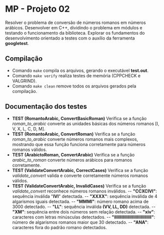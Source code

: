 # MP - Projeto 02
Resolver o problema de conversão de números romanos em números arábicos.
Desenvolver em C++, dividindo o problema em módulos e testando o funcionamento da biblioteca.
Explorar os fundamentos do desenvolvimento orientado a testes com o auxílio da ferramenta **googletest**.

## Compilação
- Comando `make` compila os arquivos, gerando o executável **test.out**.
- Comando `make verify` realiza testes de memória (CPPCHECK e VALGRIND).
- Comando `make clean` remove todos os arquivos gerados pela compilação.

## Documentação dos testes
- **TEST (RomantoArabic, ConvertBasicRoman)**
Verifica se a função *roman_to_arabic* converte as unidades básicas dos números romanos 
[I, V, X, L, C, D, M].
- **TEST (RomantoArabic, ConvertRoman)**
Verifica se a função *roman_to_arabic* converte números romanos mais complexos, mostrando que essa função funciona corretamente para números romanos válidos.
- **TEST (ArabictoRoman, ConvertArabic)**
Verifica se a função *arabic_to_roman* converte números arábicos para romanos corretamente.
- **TEST (ValidateConvertArabic, CorrectCases)**
Verifica se a função *validate_convert* valida e converte corretamente números romanos válidos.
- **TEST (ValidateConvertArabic, InvalidCases)**
Verifica se a função *validate_convert* reconhece números romanos inválidos.
-- **"CCXCIVI"**: sequência inválida "**IVI**" detectada.
-- **"XXXX"**: sequência inválida de 4 algarismos iguais detectada.
-- **"MMMI"**: número romano acima de 3000 detectado.
-- **"LL"**: sequência inválida **(VV, LL, DD)** detectada.
-- **"XM"**: sequência entre dois números sem relação detectada.
-- **"xiv"**: caracteres com letras minúsculas detectados.
-- **"IIIIIIIIIIIIIIIIIIIIIIIIIIIIIII"**: número de algarismos romanos maior que 30 detectado.
-- **"ANA"**: caracteres fora do padrão romano detectados.